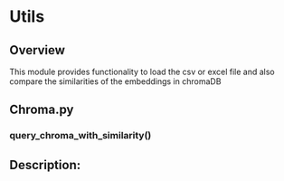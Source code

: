 # Utils

## Overview
This module provides functionality to load the csv or excel file and also compare the similarities of the embeddings in chromaDB


## Chroma.py


### query_chroma_with_similarity()

**Description:** 
---
